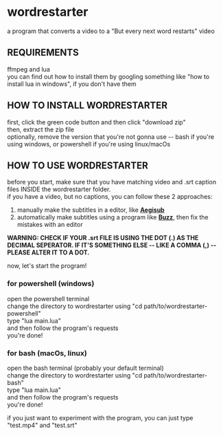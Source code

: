 # wordrestarter
a program that converts a video to a "But every next word restarts" video  
  
## REQUIREMENTS  
ffmpeg and lua  
you can find out how to install them by googling something like "how to install lua in windows", if you don't have them   
  
## HOW TO INSTALL WORDRESTARTER  
first, click the green code button and then click "download zip"  
then, extract the zip file  
optionally, remove the version that you're not gonna use -- bash if you're using windows, or powershell if you're using linux/macOs  
  
## HOW TO USE WORDRESTARTER  
before you start, make sure that you have matching video and .srt caption files INSIDE the wordrestarter folder.  
if you have a video, but no captions, you can follow these 2 approaches:  
1. manually make the subtitles in a editor, like **[Aegisub](https://aegisub.org/)**
2. automatically make subtitles using a program like **[Buzz](https://github.com/chidiwilliams/buzz/releases)**, then fix the mistakes with an editor
  
**WARNING: CHECK IF YOUR .srt FILE IS USING THE DOT (.) AS THE DECIMAL SEPERATOR. IF IT'S SOMETHING ELSE -- LIKE A COMMA (,) -- PLEASE ALTER IT TO A DOT.**

now, let's start the program!  
### for powershell (windows)  
  
open the powershell terminal  
change the directory to wordrestarter using "cd path/to/wordrestarter-powershell"  
type "lua main.lua"  
and then follow the program's requests  
you're done!  
  
### for bash (macOs, linux)  
  
open the bash terminal (probably your default terminal)  
change the directory to wordrestarter using "cd path/to/wordrestarter-bash"  
type "lua main.lua"  
and then follow the program's requests  
you're done!  
  
if you just want to experiment with the program, you can just type "test.mp4" and "test.srt"
